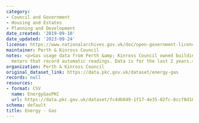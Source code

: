 ```yaml
---
category:
- Council and Government
- Housing and Estates
- Planning and Development
date_created: '2019-09-10'
date_updated: '2023-09-24'
license: https://www.nationalarchives.gov.uk/doc/open-government-licence/version/3/
maintainer: Perth & Kinross Council
notes: <p>Gas usage data from Perth &amp; Kinross Council owned buildings fitted with
  meters that record automatic readings. Data is for the last 2 years.</p>
organization: Perth & Kinross Council
original_dataset_link: https://data.pkc.gov.uk/dataset/energy-gas
records: null
resources:
- format: CSV
  name: EnergyGasPKC
  url: https://data.pkc.gov.uk/dataset/fc4db049-1f17-4e35-82fc-8ccf8d101ec1/resource/9b1271cf-5b26-4b29-9468-efb22cbf1256/download/energygas.csv
schema: default
title: Energy - Gas
---
```

